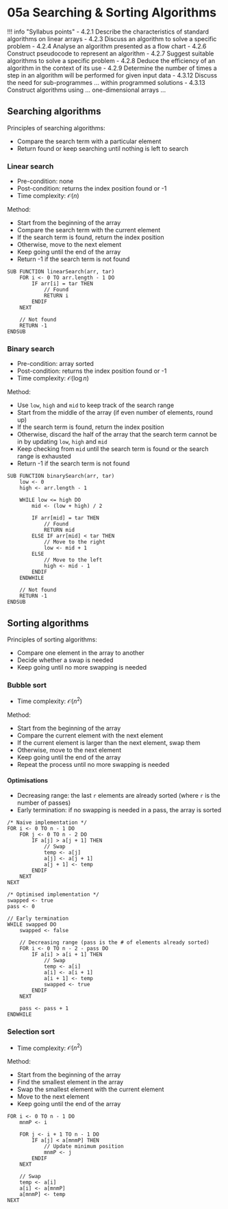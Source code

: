 # 05a Searching & Sorting Algorithms

!!! info "Syllabus points"
    - 4.2.1 Describe the characteristics of standard algorithms on linear arrays
    - 4.2.3 Discuss an algorithm to solve a specific problem
    - 4.2.4 Analyse an algorithm presented as a flow chart
    - 4.2.6 Construct pseudocode to represent an algorithm
    - 4.2.7 Suggest suitable algorithms to solve a specific problem
    - 4.2.8 Deduce the efficiency of an algorithm in the context of its use
    - 4.2.9 Determine the number of times a step in an algorithm will be performed for given input data
    - 4.3.12 Discuss the need for sub-programmes ... within programmed solutions
    - 4.3.13 Construct algorithms using ... one-dimensional arrays ...

## Searching algorithms

Principles of searching algorithms:

- Compare the search term with a particular element
- Return found or keep searching until nothing is left to search

### Linear search

- Pre-condition: none
- Post-condition: returns the index position found or -1
- Time complexity: $\mathcal{O}(n)$

Method:

- Start from the beginning of the array
- Compare the search term with the current element
- If the search term is found, return the index position
- Otherwise, move to the next element
- Keep going until the end of the array
- Return -1 if the search term is not found

```pseudo
SUB FUNCTION linearSearch(arr, tar)
    FOR i <- 0 TO arr.length - 1 DO
        IF arr[i] = tar THEN
            // Found
            RETURN i
        ENDIF
    NEXT

    // Not found
    RETURN -1
ENDSUB
```

### Binary search

- Pre-condition: array sorted
- Post-condition: returns the index position found or -1
- Time complexity: $\mathcal{O}(\log n)$

Method:

- Use `low`, `high` and `mid` to keep track of the search range
- Start from the middle of the array (if even number of elements, round up)
- If the search term is found, return the index position
- Otherwise, discard the half of the array that the search term cannot be in by updating `low`, `high` and `mid`
- Keep checking from `mid` until the search term is found or the search range is exhausted
- Return -1 if the search term is not found

```pseudo
SUB FUNCTION binarySearch(arr, tar)
    low <- 0
    high <- arr.length - 1

    WHILE low <= high DO
        mid <- (low + high) / 2

        IF arr[mid] = tar THEN
            // Found
            RETURN mid
        ELSE IF arr[mid] < tar THEN
            // Move to the right
            low <- mid + 1
        ELSE
            // Move to the left
            high <- mid - 1
        ENDIF
    ENDWHILE

    // Not found
    RETURN -1
ENDSUB
```

## Sorting algorithms

Principles of sorting algorithms:

- Compare one element in the array to another
- Decide whether a swap is needed
- Keep going until no more swapping is needed

### Bubble sort

- Time complexity: $\mathcal{O}(n^2)$

Method:

- Start from the beginning of the array
- Compare the current element with the next element
- If the current element is larger than the next element, swap them
- Otherwise, move to the next element
- Keep going until the end of the array
- Repeat the process until no more swapping is needed

#### Optimisations

- Decreasing range: the last `r` elements are already sorted (where `r` is the number of passes)
- Early termination: if no swapping is needed in a pass, the array is sorted

```pseudo hl_lines="17 18 21 22"
/* Naive implementation */
FOR i <- 0 TO n - 1 DO
    FOR j <- 0 TO n - 2 DO
        IF a[j] > a[j + 1] THEN
            // Swap
            temp <- a[j]
            a[j] <- a[j + 1]
            a[j + 1] <- temp
        ENDIF
    NEXT
NEXT

/* Optimised implementation */
swapped <- true
pass <- 0

// Early termination
WHILE swapped DO
    swapped <- false

    // Decreasing range (pass is the # of elements already sorted)
    FOR i <- 0 TO n - 2 - pass DO
        IF a[i] > a[i + 1] THEN
            // Swap
            temp <- a[i]
            a[i] <- a[i + 1]
            a[i + 1] <- temp
            swapped <- true
        ENDIF
    NEXT

    pass <- pass + 1
ENDWHILE
```

### Selection sort

- Time complexity: $\mathcal{O}(n^2)$

Method:

- Start from the beginning of the array
- Find the smallest element in the array
- Swap the smallest element with the current element
- Move to the next element
- Keep going until the end of the array

```pseudo
FOR i <- 0 TO n - 1 DO
    mnmP <- i

    FOR j <- i + 1 TO n - 1 DO
        IF a[j] < a[mnmP] THEN
            // Update minimum position
            mnmP <- j
        ENDIF
    NEXT

    // Swap
    temp <- a[i]
    a[i] <- a[mnmP]
    a[mnmP] <- temp
NEXT
```
